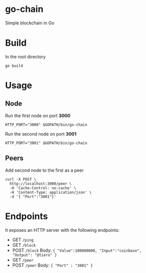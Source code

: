 # go-chain
Simple blockchain in Go

# Build

In the root directory

```
go build
```

# Usage

## Node

Run the first node on port **3000**

```
HTTP_PORT="3000" $GOPATH/bin/go-chain
```

Run the second node on port **3001**

```
HTTP_PORT="3001" $GOPATH/bin/go-chain
```

## Peers

Add second node to the first as a peer

```
curl -X POST \
  http://localhost:3000/peer \
  -H 'Cache-Control: no-cache' \
  -H 'Content-Type: application/json' \
  -d '{ "Port":"3001"}'
```


# Endpoints

It exposes an HTTP server with the following endpoints:

* GET   `/ping`
* GET   `/block`
* POST  `/block`  Body: `{ "Value":100000000, "Input":"coinbase", "Output": "@tiero" }`
* GET   `/peer` 
* POST  `/peer` Body: `{ "Port" : "3001" }`








